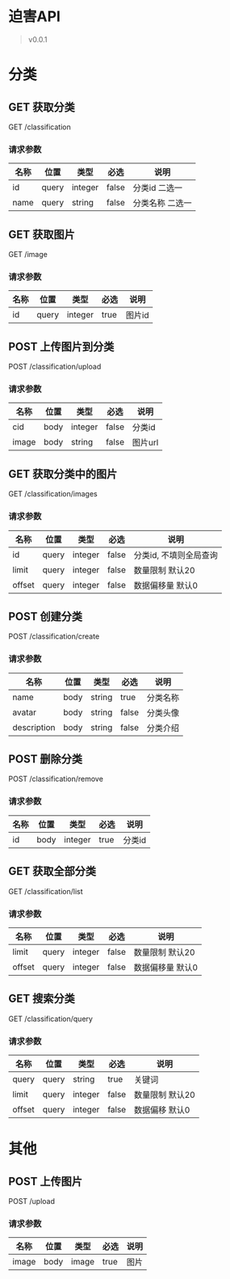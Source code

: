 # 迫害API

> v0.0.1

# 分类

## GET 获取分类

GET /classification

### 请求参数

| 名称 | 位置  | 类型    | 必选  | 说明            |
| ---- | ----- | ------- | ----- | --------------- |
| id   | query | integer | false | 分类id 二选一   |
| name | query | string  | false | 分类名称 二选一 |

## GET 获取图片

GET /image

### 请求参数

| 名称 | 位置  | 类型    | 必选  | 说明            |
| ---- | ----- | ------- | ----- | --------------- |
| id   | query | integer | true | 图片id   |

## POST 上传图片到分类

POST /classification/upload

### 请求参数

| 名称 | 位置  | 类型    | 必选  | 说明            |
| ---- | ----- | ------- | ----- | --------------- |
| cid   | body | integer | false | 分类id   |
| image | body | string  | false | 图片url |

## GET 获取分类中的图片

GET /classification/images

### 请求参数

| 名称   | 位置  | 类型    | 必选  | 说明             |
| ------ | ----- | ------- | ----- | ---------------- |
| id     | query | integer | false  | 分类id, 不填则全局查询 |
| limit  | query | integer | false | 数量限制 默认20  |
| offset | query | integer | false | 数据偏移量 默认0 |

## POST 创建分类

POST /classification/create

### 请求参数

| 名称        | 位置 | 类型   | 必选  | 说明     |
| ----------- | ---- | ------ | ----- | -------- |
| name        | body | string | true  | 分类名称 |
| avatar      | body | string | false | 分类头像 |
| description | body | string | false | 分类介绍 |

## POST 删除分类

POST /classification/remove

### 请求参数

| 名称 | 位置 | 类型    | 必选 | 说明   |
| ---- | ---- | ------- | ---- | ------ |
| id   | body | integer | true | 分类id |

## GET 获取全部分类

GET /classification/list

### 请求参数

| 名称   | 位置  | 类型    | 必选  | 说明             |
| ------ | ----- | ------- | ----- | ---------------- |
| limit  | query | integer | false | 数量限制 默认20  |
| offset | query | integer | false | 数据偏移量 默认0 |

## GET 搜索分类

GET /classification/query

### 请求参数

| 名称   | 位置  | 类型    | 必选  | 说明            |
| ------ | ----- | ------- | ----- | --------------- |
| query  | query | string  | true  | 关键词          |
| limit  | query | integer | false | 数量限制 默认20 |
| offset | query | integer | false | 数据偏移 默认0  |

# 其他

## POST 上传图片

POST /upload

### 请求参数

|名称|位置|类型|必选|说明|
|---|---|---|---|---|
|image|body| image   |true| 图片   |

